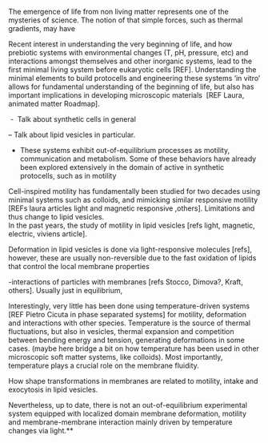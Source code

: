 


The emergence of life from non living matter represents one of the mysteries of science. The notion of that simple forces, such as thermal gradients, may have


Recent interest in understanding the very beginning of life, and how prebiotic systems with environmental changes (T, pH, pressure, etc) and interactions amongst themselves and other inorganic systems, lead to the first minimal living system before eukaryotic cells [REF]. Understanding the minimal elements to build protocells and engineering these systems ‘in vitro’ allows for fundamental understanding of the beginning of life, but also has important implications in developing microscopic materials  [REF Laura, animated matter Roadmap].

 -  Talk about synthetic cells in general

– Talk about lipid vesicles in particular.

  

- These systems exhibit out-of-equilibrium processes as motility, communication and metabolism. Some of these behaviors have already been explored extensively in the domain of active in synthetic protocells, such as in motility 

Cell-inspired motility has fundamentally been studied for two decades using minimal systems such as colloids, and mimicking similar responsive motility [REFs laura articles light and magnetic responsive ,others]. Limitations and thus change to lipid vesicles.  
In the past years, the study of motility in lipid vesicles [refs light, magnetic, electric, viviens article]. 

Deformation in lipid vesicles is done via light-responsive molecules [refs], however, these are usually non-reversible due to the fast oxidation of lipids that control the local membrane properties

-interactions of particles with membranes [refs Stocco, Dimova?, Kraft, others]. Usually just in equilibrium, 

  

Interestingly, very little has been done using temperature-driven systems [REF Pietro Cicuta in phase separated systems] for motility, deformation and interactions with other species. Temperature is the source of thermal fluctuations, but also in vesicles, thermal expansion and competition between bending energy and tension, generating deformations in some cases. (maybe here bridge a bit on how temperature has been used in other microscopic soft matter systems, like colloids). Most importantly, temperature plays a crucial role on the membrane fluidity.

  

How shape transformations in membranes are related to motility, intake and exocytosis in lipid vesicles. 

Nevertheless, up to date, there is not an out-of-equilibrium experimental system equipped with localized domain membrane deformation, motility and membrane-membrane interaction mainly driven by temperature changes via light.**